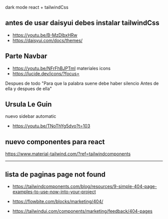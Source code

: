dark mode react + tailwindCss

## antes de usar daisyui debes instalar tailwindCss

- https://youtu.be/B-MzDlbxHRw
- https://daisyui.com/docs/themes/

## Parte Navbar

- https://youtu.be/NFrFhBJPTmI
  materiales icons
- https://lucide.dev/icons/?focus=

Despues de todo
"Para que la palabra suene debe haber silencio
Antes de ella y despues de ella"

## Ursula Le Guin

nuevo sidebar automatic

- https://youtu.be/TNoThYg5dvo?t=103

## nuevo componentes para react

https://www.material-tailwind.com/?ref=tailwindcomponents

---

## lista de paginas page not found

- https://tailwindcomponents.com/blog/resources/9-simple-404-page-examples-to-use-now-into-your-project

- https://flowbite.com/blocks/marketing/404/

- https://tailwindui.com/components/marketing/feedback/404-pages
